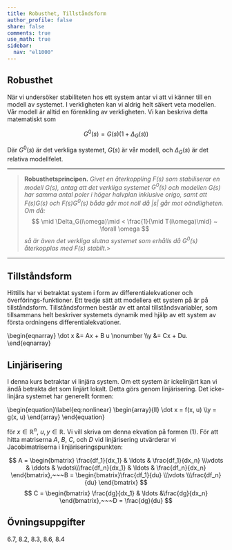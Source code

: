 ```yaml
---
title: Robusthet, Tillståndsform
author_profile: false
share: false
comments: true
use_math: true
sidebar:
  nav: "el1000"
---
```

## Robusthet
När vi undersöker stabiliteten hos ett system antar vi att vi känner till en modell av systemet. I verkligheten kan vi aldrig helt säkert veta modellen. Vår modell är alltid en förenkling av verkligheten. Vi kan beskriva detta matematiskt som 

$$
G^0(s) = G(s)(1+\Delta_G(s))
$$

Där $G^0(s)$ är det verkliga systemet, $G(s)$ är vår modell, och $\Delta_G(s)$ är det relativa modellfelet. 

-------
>__Robusthetsprincipen.__ 
>_Givet en återkoppling $F(s)$ som stabiliserar en modell $G(s)$, antag att det verkliga systemet $G^0(s)$ och modellen $G(s)$  har samma antal poler i höger halvplan inklusive origo, samt att $F(s)G(s)$ och $F(s)G^0(s)$ båda går mot noll då $|s|$ går mot oändligheten. 
>Om då:_ 
	$$
		\mid \Delta_G(i\omega)\mid < \frac{1}{\mid T(i\omega)\mid} ~ \forall \omega
	$$
>_så är även det verkliga slutna systemet som erhålls då $G^0(s)$ återkopplas med $F(s)$ stabilt._>


---------


## Tillståndsform
Hittills har vi betraktat system i form av differentialekvationer och överförings-funktioner.
Ett tredje sätt att modellera ett system på är på tillståndsform. Tillståndsformen består av ett antal tillståndsvariabler, som tillsammans helt beskriver systemets dynamik med hjälp av ett system av första ordningens differentialekvationer. 

\begin{eqnarray}
\dot x &= Ax + B u \nonumber \\\\y &= Cx + Du.
\end{eqnarray}


## Linjärisering 
I denna kurs betraktar vi linjära system. Om ett system är ickelinjärt kan vi ändå betrakta det som linjärt lokalt. Detta görs genom linjärisering. 
Det icke-linjära systemet har generellt formen: 

\begin{equation}\label{eq:nonlinear}
\begin{array}{ll}
\dot x = f(x, u) \\\\y = g(x, u)
\end{array}
\end{equation}

för $x\in \mathbb{R}^n$, $u,y\in \mathbb{R}$. Vi vill skriva om denna ekvation på formen (1). För att hitta matriserna $A$, $B$, $C$, och $D$ vid linjärisering utvärderar vi Jacobimatriserna i linjäriseringspunkten:

$$
A = \begin{bmatrix}
\frac{df_1}{dx_1} & \ldots & \frac{df_1}{dx_n} \\\vdots & \ddots & \vdots\\\frac{df_n}{dx_1} & \ldots & \frac{df_n}{dx_n} \end{bmatrix},~~~B = \begin{bmatrix}\frac{df_1}{du} \\\vdots \\\frac{df_n}{du} \end{bmatrix}
$$
$$
C = \begin{bmatrix}
\frac{dg}{dx_1} & \ldots &\frac{dg}{dx_n} \end{bmatrix},~~~D = \frac{dg}{du}
$$


## Övningsuppgifter
6.7, 8.2, 8.3, 8.6, 8.4
